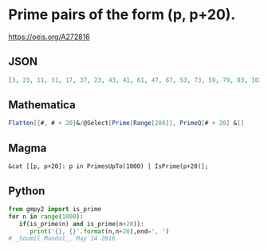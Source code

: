 # Prime pairs of the form \(p, p\+20\)\.
https://oeis.org/A272816
## JSON
```JSON
[3, 23, 11, 31, 17, 37, 23, 43, 41, 61, 47, 67, 53, 73, 59, 79, 83, 103, 89, 109, 107, 127, 131, 151, 137, 157, 173, 193, 179, 199, 191, 211, 251, 271, 257, 277, 263, 283, 293, 313, 311, 331, 317, 337, 347, 367, 353, 373, 359, 379, 389, 409, 401, 421]
```
## Mathematica
```Mathematica
Flatten[{#, # + 20}&/@Select[Prime[Range[200]], PrimeQ[# + 20] &]]
```
## Magma
```Magma
&cat [[p, p+20]: p in PrimesUpTo(1000) | IsPrime(p+20)];
```
## Python
```Python
from gmpy2 import is_prime
for n in range(1000):
   if(is_prime(n) and is_prime(n+20)):
      print('{}, {}'.format(n,n+20),end=', ')
# _Soumil Mandal_, May 14 2016
```
